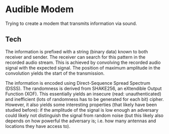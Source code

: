 # Audible Modem

Trying to create a modem that transmits information via sound.

## Tech

The information is prefixed with a string (binary data) known to both 
receiver and sender.
The receiver can search for this pattern in the recorded audio stream.
This is achieved by convolving the recorded audio signal with the expected signal.
The position of maximum amplitude in the convolution yields the start of the transmission.

The information is encoded using Direct-Sequence Spread Spectrum (DSSS).
The randomness is derived from SHAKE256, an eXtendible Output Function (XOF).
This essentially yields an insecure (read: unauthenticated) and inefficient (lots of randomness has to be generated for each bit) cipher.
However, it also yields some interesting properties (that likely have been studied before): if 
the amplitude of the signal is low enough an adversary could likely not distinguish the signal from random noise (but this likely also depends on how powerful the adversary is; i.e. how many antennas and locations they have access to).
